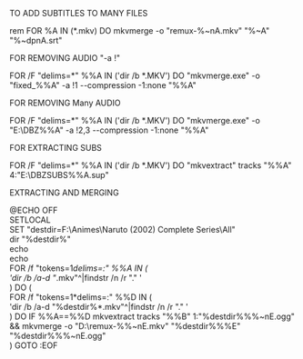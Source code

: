 TO ADD SUBTITLES TO MANY FILES  

rem FOR %A IN (*.mkv) DO mkvmerge -o "remux-%~nA.mkv" "%~A" "%~dpnA.srt"  


FOR REMOVING AUDIO "-a !<mkvinfo track number to remove>"  

FOR /F "delims=*" %%A IN ('dir /b *.MKV') DO "mkvmerge.exe" -o "fixed_%%A" -a !1 --compression -1:none "%%A"  


FOR REMOVING Many AUDIO  

FOR /F "delims=*" %%A IN ('dir /b *.MKV') DO "mkvmerge.exe" -o "E:\DBZ\%%A" -a !2,3 --compression -1:none "%%A"  


FOR EXTRACTING SUBS  

FOR /F "delims=*" %%A IN ('dir /b *.MKV') DO "mkvextract" tracks "%%A" 4:"E:\DBZSUBS\%%A.sup"  

EXTRACTING AND MERGING  

@ECHO OFF  
SETLOCAL  
SET "destdir=F:\Animes\Naruto (2002) Complete Series\All"  
dir "%destdir%"  
echo  
echo  
FOR /f "tokens=1*delims=:" %%A IN (  
 'dir /b /a-d "*.mkv"^|findstr /n /r "." '  
 ) DO (  
 FOR /f "tokens=1*delims=:" %%D IN (  
  'dir /b /a-d "%destdir%\*.mkv"^|findstr /n /r "." '  
  ) DO IF %%A==%%D mkvextract tracks "%%B" 1:"%destdir%\%%~nE.ogg" && mkvmerge -o "D:\remux-%%~nE.mkv" "%destdir%\%%E" "%destdir%\%%~nE.ogg"  
)
GOTO :EOF  
